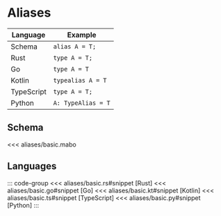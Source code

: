 # Aliases

| Language   | Example            |
| ---------- | ------------------ |
| Schema     | `alias A = T;`     |
| Rust       | `type A = T;`      |
| Go         | `type A = T`       |
| Kotlin     | `typealias A = T`  |
| TypeScript | `type A = T;`      |
| Python     | `A: TypeAlias = T` |

## Schema

<<< aliases/basic.mabo

## Languages

::: code-group
<<< aliases/basic.rs#snippet [Rust]
<<< aliases/basic.go#snippet [Go]
<<< aliases/basic.kt#snippet [Kotlin]
<<< aliases/basic.ts#snippet [TypeScript]
<<< aliases/basic.py#snippet [Python]
:::
